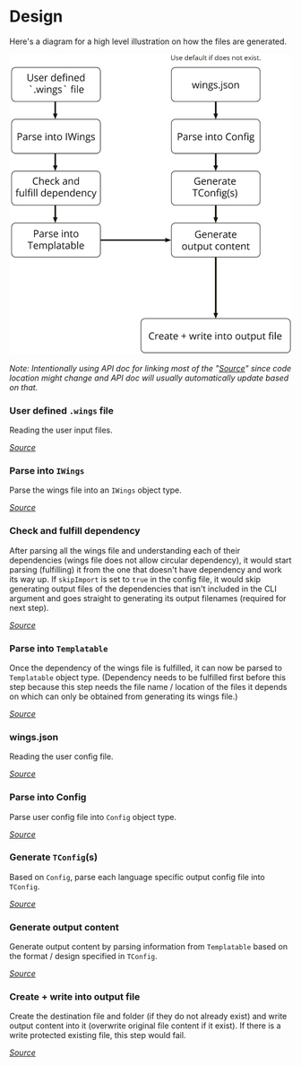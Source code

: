 # Design

Here's a diagram for a high level illustration on how the files are generated.

![Simple Design Image](design.jpg)

_Note: Intentionally using API doc for linking most of the "[Source]()" since code location might change and API doc will usually automatically update based on that._

### User defined `.wings` file

Reading the user input files.

_[Source](https://wings.sh/main/wingspkg/core.html#fromFiles%2Cseq%5BT%5D%5Bstring%5D%2CConfig)_

### Parse into `IWings`

Parse the wings file into an `IWings` object type.

_[Source](https://wings.sh/main/wingspkg/lib/winterface.html#parseFile%2Cstring%2Cbool)_

### Check and fulfill dependency

After parsing all the wings file and understanding each of their dependencies (wings file does not allow circular dependency), it would start parsing (fulfilling) it from the one that doesn't have dependency and work its way up. If `skipImport` is set to `true` in the config file, it would skip generating output files of the dependencies that isn't included in the CLI argument and goes straight to generating its output filenames (required for next step).

_[Source](https://wings.sh/main/wingspkg/lib/wiutil.html#dependencyGraph%2CTable%5Bstring%2CIWings%5D%2CConfig)_

### Parse into `Templatable`

Once the dependency of the wings file is fulfilled, it can now be parsed to `Templatable` object type. (Dependency needs to be fulfilled first before this step because this step needs the file name / location of the files it depends on which can only be obtained from generating its wings file.)

_[Source](https://wings.sh/main/wingspkg/lib/templatable.html#wingsToTemplatable%2CIWings%2CTConfig)_

### wings.json

Reading the user config file.

_[Source](https://github.com/binhonglee/wings/blob/devel/src/main/wings.nim#L48-L51)_

### Parse into Config

Parse user config file into `Config` object type.

_[Source](https://wings.sh/main/wingspkg/util/config.html#parse%2Cstring)_

### Generate `TConfig`(s)

Based on `Config`, parse each language specific output config file into `TConfig`.

_[Source](https://wings.sh/main/wingspkg/lib/tutil.html#parse%2Cstring)_

### Generate output content

Generate output content by parsing information from `Templatable` based on the format / design specified in `TConfig`.

_[Source](https://wings.sh/main/wingspkg/lib/templating.html#genFile%2CTemplatable%2CTConfig%2CWingsType)_

### Create + write into output file

Create the destination file and folder (if they do not already exist) and write output content into it (overwrite original file content if it exist). If there is a write protected existing file, this step would fail.

_[Source](https://github.com/binhonglee/wings/blob/devel/src/main/wings.nim#L17-L28)_
